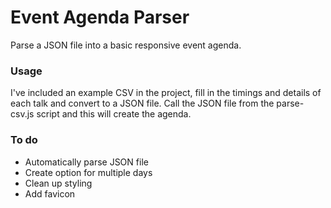 # Event Agenda Parser

Parse a JSON file into a basic responsive event agenda.

### Usage

I've included an example CSV in the project, fill in the timings and details of each talk and convert to a JSON file. Call the JSON file from the parse-csv.js script and this will create the agenda.

### To do

- Automatically parse JSON file
- Create option for multiple days
- Clean up styling
- Add favicon